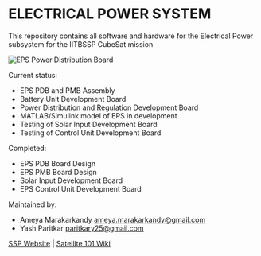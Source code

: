 # ELECTRICAL POWER SYSTEM

This repository contains all software and hardware for the 
Electrical Power subsystem for the IITBSSP CubeSat mission

![EPS Power Distribution Board](/Images/EPS_PDB.png)

Current status: 
- EPS PDB and PMB Assembly
- Battery Unit Development Board
- Power Distribution and Regulation Development Board
- MATLAB/Simulink model of EPS in development
- Testing of Solar Input Development Board
- Testing of Control Unit Development Board

Completed:
- EPS PDB Board Design
- EPS PMB Board Design
- Solar Input Development Board
- EPS Control Unit Development Board

Maintained by:
- Ameya Marakarkandy <ameya.marakarkandy@gmail.com>
- Yash Paritkar <paritkary25@gmail.com>

[SSP Website](https://www.aero.iitb.ac.in/satlab/) | 
[Satellite 101 Wiki](https://www.aero.iitb.ac.in/satelliteWiki/index.php/Satellite_101)
